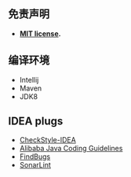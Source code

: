 ## 免责声明

 * **[MIT license][1].**

 [1]: http://en.wikipedia.org/wiki/MIT_License

## 编译环境

 * Intellij
 * Maven
 * JDK8

## IDEA plugs

 * [CheckStyle-IDEA](https://plugins.jetbrains.com/plugin/1065-checkstyle-idea)
 * [Alibaba Java Coding Guidelines](https://plugins.jetbrains.com/plugin/10046-alibaba-java-coding-guidelines)
 * [FindBugs](https://plugins.jetbrains.com/plugin/3847-findbugs-idea)
 * [SonarLint](https://plugins.jetbrains.com/plugin/7973-sonarlint)
